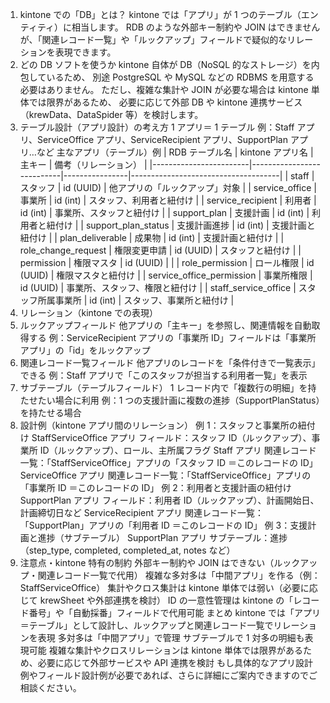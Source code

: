 1. kintone での「DB」とは？
   kintone では「アプリ」が 1 つのテーブル（エンティティ）に相当します。
   RDB のような外部キー制約や JOIN はできませんが、「関連レコード一覧」や「ルックアップ」フィールドで疑似的なリレーションを表現できます。
2. どの DB ソフトを使うか
   kintone 自体が DB（NoSQL 的なストレージ）を内包しているため、
   別途 PostgreSQL や MySQL などの RDBMS を用意する必要はありません。
   ただし、複雑な集計や JOIN が必要な場合は kintone 単体では限界があるため、
   必要に応じて外部 DB や kintone 連携サービス（krewData、DataSpider 等）を検討します。
3. テーブル設計（アプリ設計）の考え方
   1 アプリ＝ 1 テーブル
   例：Staff アプリ、ServiceOffice アプリ、ServiceRecipient アプリ、SupportPlan アプリ…など
   主なアプリ（テーブル）例
   | RDB テーブル名 | kintone アプリ名 | 主キー | 備考（リレーション） |
   |------------------------|---------------------------|----------------|-------------------------------------|
   | staff | スタッフ | id (UUID) | 他アプリの「ルックアップ」対象 |
   | service_office | 事業所 | id (int) | スタッフ、利用者と紐付け |
   | service_recipient | 利用者 | id (int) | 事業所、スタッフと紐付け |
   | support_plan | 支援計画 | id (int) | 利用者と紐付け |
   | support_plan_status | 支援計画進捗 | id (int) | 支援計画と紐付け |
   | plan_deliverable | 成果物 | id (int) | 支援計画と紐付け |
   | role_change_request | 権限変更申請 | id (UUID) | スタッフと紐付け |
   | permission | 権限マスタ | id (UUID) | |
   | role_permission | ロール権限 | id (UUID) | 権限マスタと紐付け |
   | service_office_permission | 事業所権限 | id (UUID) | 事業所、スタッフ、権限と紐付け |
   | staff_service_office | スタッフ所属事業所 | id (int) | スタッフ、事業所と紐付け |
4. リレーション（kintone での表現）
5. ルックアップフィールド
   他アプリの「主キー」を参照し、関連情報を自動取得する
   例：ServiceRecipient アプリの「事業所 ID」フィールドは「事業所アプリ」の「id」をルックアップ
6. 関連レコード一覧フィールド
   他アプリのレコードを「条件付きで一覧表示」できる
   例：Staff アプリで「このスタッフが担当する利用者一覧」を表示
7. サブテーブル（テーブルフィールド）
   1 レコード内で「複数行の明細」を持たせたい場合に利用
   例：1 つの支援計画に複数の進捗（SupportPlanStatus）を持たせる場合
8. 設計例（kintone アプリ間のリレーション）
   例 1：スタッフと事業所の紐付け
   StaffServiceOffice アプリ
   フィールド：スタッフ ID（ルックアップ）、事業所 ID（ルックアップ）、ロール、主所属フラグ
   Staff アプリ
   関連レコード一覧：「StaffServiceOffice」アプリの「スタッフ ID ＝このレコードの ID」
   ServiceOffice アプリ
   関連レコード一覧：「StaffServiceOffice」アプリの「事業所 ID ＝このレコードの ID」
   例 2：利用者と支援計画の紐付け
   SupportPlan アプリ
   フィールド：利用者 ID（ルックアップ）、計画開始日、計画締切日など
   ServiceRecipient アプリ
   関連レコード一覧：「SupportPlan」アプリの「利用者 ID ＝このレコードの ID」
   例 3：支援計画と進捗（サブテーブル）
   SupportPlan アプリ
   サブテーブル：進捗（step_type, completed, completed_at, notes など）
9. 注意点・kintone 特有の制約
   外部キー制約や JOIN はできない（ルックアップ・関連レコード一覧で代用）
   複雑な多対多は「中間アプリ」を作る（例：StaffServiceOffice）
   集計やクロス集計は kintone 単体では弱い（必要に応じて krewSheet や外部連携を検討）
   ID の一意性管理は kintone の「レコード番号」や「自動採番」フィールドで代用可能
   まとめ
   kintone では「アプリ＝テーブル」として設計し、ルックアップと関連レコード一覧でリレーションを表現
   多対多は「中間アプリ」で管理
   サブテーブルで 1 対多の明細も表現可能
   複雑な集計やクロスリレーションは kintone 単体では限界があるため、必要に応じて外部サービスや API 連携を検討
   もし具体的なアプリ設計例やフィールド設計例が必要であれば、さらに詳細にご案内できますのでご相談ください。
